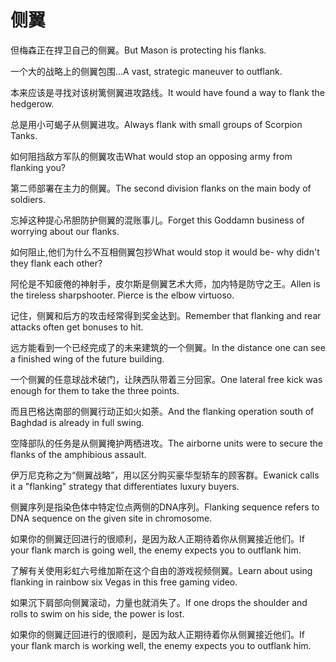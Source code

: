 # 侧翼

<p><span class="chinese">但梅森正在捍卫自己的侧翼。</span><span class="english">But Mason is protecting his flanks.</span></p>

<p><span class="chinese">一个大的战略上的侧翼包围…</span><span class="english">A vast, strategic maneuver to outflank.</span></p>

<p><span class="chinese">本来应该是寻找对该树篱侧翼进攻路线。</span><span class="english">It would have found a way to flank the hedgerow.</span></p>

<p><span class="chinese">总是用小可蝎子从侧翼进攻。</span><span class="english">Always flank with small groups of Scorpion Tanks.</span></p>

<p><span class="chinese">如何阻挡敌方军队的侧翼攻击</span><span class="english">What would stop an opposing army from flanking you?</span></p>

<p><span class="chinese">第二师部署在主力的侧翼。</span><span class="english">The second division flanks  on the main body of soldiers.</span></p>

<p><span class="chinese">忘掉这种提心吊胆防护侧翼的混账事儿。</span><span class="english">Forget this Goddamn business of worrying about our flanks.</span></p>

<p><span class="chinese">如何阻止,他们为什么不互相侧翼包抄</span><span class="english">What would stop it would be- why didn't they flank each other?</span></p>

<p><span class="chinese">阿伦是不知疲倦的神射手，皮尔斯是侧翼艺术大师，加内特是防守之王。</span><span class="english">Allen is the tireless sharpshooter. Pierce is the elbow virtuoso.</span></p>

<p><span class="chinese">记住，侧翼和后方的攻击经常得到奖金达到。</span><span class="english">Remember that flanking and rear attacks often get bonuses to hit.</span></p>

<p><span class="chinese">远方能看到一个已经完成了的未来建筑的一个侧翼。</span><span class="english">In the distance one can see a finished wing of the future building.</span></p>

<p><span class="chinese">一个侧翼的任意球战术破门，让陕西队带着三分回家。</span><span class="english">One lateral free kick was enough for them to take the three points.</span></p>

<p><span class="chinese">而且巴格达南部的侧翼行动正如火如荼。</span><span class="english">And the flanking operation south of Baghdad is already in full swing.</span></p>

<p><span class="chinese">空降部队的任务是从侧翼掩护两栖进攻。</span><span class="english">The airborne units were to secure the flanks of the amphibious assault.</span></p>

<p><span class="chinese">伊万尼克称之为“侧翼战略”，用以区分购买豪华型轿车的顾客群。</span><span class="english">Ewanick calls it a "flanking" strategy that differentiates luxury buyers.</span></p>

<p><span class="chinese">侧翼序列是指染色体中特定位点两侧的DNA序列。</span><span class="english">Flanking sequence refers to DNA sequence on the given site in chromosome.</span></p>

<p><span class="chinese">如果你的侧翼迂回进行的很顺利，是因为敌人正期待着你从侧翼接近他们。</span><span class="english">If your flank march is going well, the enemy expects you to outflank him.</span></p>

<p><span class="chinese">了解有关使用彩虹六号维加斯在这个自由的游戏视频侧翼。</span><span class="english">Learn about using flanking in rainbow six Vegas in this free gaming video.</span></p>

<p><span class="chinese">如果沉下肩部向侧翼滚动，力量也就消失了。</span><span class="english">If one drops the shoulder and rolls to swim on his side, the power is lost.</span></p>

<p><span class="chinese">如果你的侧翼迂回进行的很顺利，是因为敌人正期待着你从侧翼接近他们。</span><span class="english">If your flank march is working well, the enemy expects you to outflank him.</span></p>

